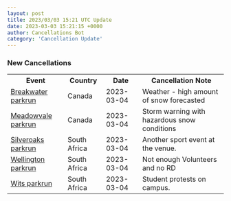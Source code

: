 ```yaml
---
layout: post
title: 2023/03/03 15:21 UTC Update
date: 2023-03-03 15:21:15 +0000
author: Cancellations Bot
category: 'Cancellation Update'
---
```


<h3>New Cancellations</h3>
<div class='hscrollable'>
<table style='width: 100%'>
    <tr>
        <th>Event</th>
        <th>Country</th>
        <th>Date</th>
        <th>Cancellation Note</th>
    </tr>
    <tr>
        <td><a href="https://www.parkrun.ca/breakwater">Breakwater parkrun</a></td>
        <td>Canada</td>
        <td>2023-03-04</td>
        <td>Weather - high amount of snow forecasted</td>
    </tr>
    <tr>
        <td><a href="https://www.parkrun.ca/meadowvale">Meadowvale parkrun</a></td>
        <td>Canada</td>
        <td>2023-03-04</td>
        <td>Storm warning with hazardous snow conditions</td>
    </tr>
    <tr>
        <td><a href="https://www.parkrun.co.za/silveroaks">Silveroaks parkrun</a></td>
        <td>South Africa</td>
        <td>2023-03-04</td>
        <td>Another sport event at the venue.</td>
    </tr>
    <tr>
        <td><a href="https://www.parkrun.co.za/wellington">Wellington parkrun</a></td>
        <td>South Africa</td>
        <td>2023-03-04</td>
        <td>Not enough Volunteers and no RD</td>
    </tr>
    <tr>
        <td><a href="https://www.parkrun.co.za/wits">Wits parkrun</a></td>
        <td>South Africa</td>
        <td>2023-03-04</td>
        <td>Student protests on campus.</td>
    </tr>
</table>
</div>
